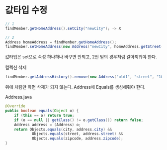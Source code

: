# 값타입 수정
```java
// 1
findMember.getHomeAddress().setCity("newCity"); -> X

// 2
Address homeAddress = findMember.getHomeAddress();
findMember.setHomeAddress(new Address("newCity", homeAddress.getStreet(),homeAddress.getZipcode()));
```
값타입은 set으로 속성 하나하나 바꾸면 안되고, 2번 밑의 경우처럼 갈아끼워야 한다.

컬렉션 삭제
```java
findMember.getAddressHistory().remove(new Address("old1", "street", "1000"));
```
위에 처럼만 하면 삭제가 되지 않는다. Address에 Equals를 생성해줘야 한다.

Address.java
```java
@Override
public boolean equals(Object o) {
    if (this == o) return true;
    if (o == null || getClass() != o.getClass()) return false;
    Address address = (Address) o;
    return Objects.equals(city, address.city) &&
            Objects.equals(street, address.street) &&
            Objects.equals(zipcode, address.zipcode);
}
```
